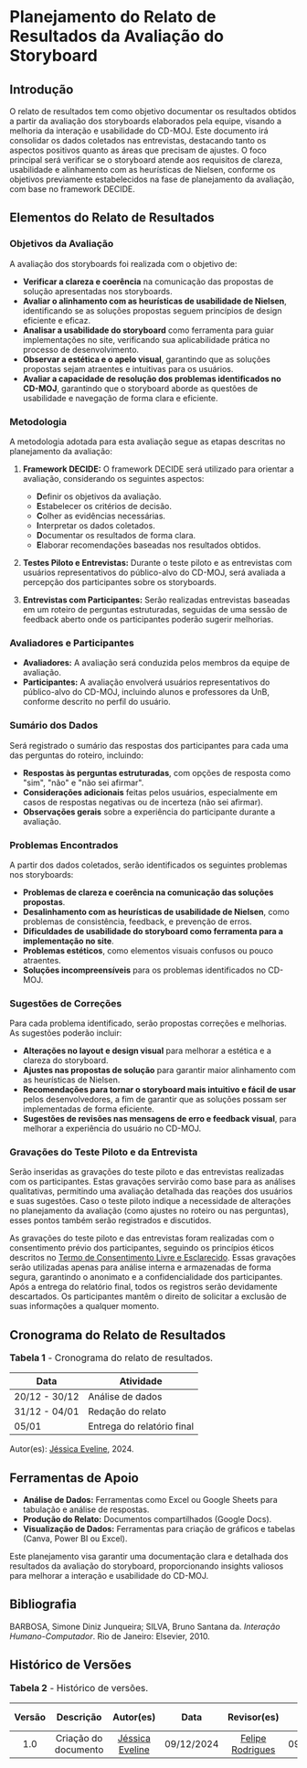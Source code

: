 # **Planejamento do Relato de Resultados da Avaliação do Storyboard**

## **Introdução**  
O relato de resultados tem como objetivo documentar os resultados obtidos a partir da avaliação dos storyboards elaborados pela equipe, visando a melhoria da interação e usabilidade do CD-MOJ. Este documento irá consolidar os dados coletados nas entrevistas, destacando tanto os aspectos positivos quanto as áreas que precisam de ajustes. O foco principal será verificar se o storyboard atende aos requisitos de clareza, usabilidade e alinhamento com as heurísticas de Nielsen, conforme os objetivos previamente estabelecidos na fase de planejamento da avaliação, com base no framework DECIDE.

## **Elementos do Relato de Resultados**

### **Objetivos da Avaliação**
A avaliação dos storyboards foi realizada com o objetivo de:
- **Verificar a clareza e coerência** na comunicação das propostas de solução apresentadas nos storyboards.
- **Avaliar o alinhamento com as heurísticas de usabilidade de Nielsen**, identificando se as soluções propostas seguem princípios de design eficiente e eficaz.
- **Analisar a usabilidade do storyboard** como ferramenta para guiar implementações no site, verificando sua aplicabilidade prática no processo de desenvolvimento.
- **Observar a estética e o apelo visual**, garantindo que as soluções propostas sejam atraentes e intuitivas para os usuários.
- **Avaliar a capacidade de resolução dos problemas identificados no CD-MOJ**, garantindo que o storyboard aborde as questões de usabilidade e navegação de forma clara e eficiente.

### **Metodologia**
A metodologia adotada para esta avaliação segue as etapas descritas no planejamento da avaliação:
1. **Framework DECIDE:** O framework DECIDE será utilizado para orientar a avaliação, considerando os seguintes aspectos:
   - **D**efinir os objetivos da avaliação.
   - **E**stabelecer os critérios de decisão.
   - **C**olher as evidências necessárias.
   - **I**nterpretar os dados coletados.
   - **D**ocumentar os resultados de forma clara.
   - **E**laborar recomendações baseadas nos resultados obtidos.

2. **Testes Piloto e Entrevistas:** Durante o teste piloto e as entrevistas com usuários representativos do público-alvo do CD-MOJ, será avaliada a percepção dos participantes sobre os storyboards.
   
3. **Entrevistas com Participantes:** Serão realizadas entrevistas baseadas em um roteiro de perguntas estruturadas, seguidas de uma sessão de feedback aberto onde os participantes poderão sugerir melhorias.

### **Avaliadores e Participantes**
- **Avaliadores:** A avaliação será conduzida pelos membros da equipe de avaliação.
- **Participantes:** A avaliação envolverá usuários representativos do público-alvo do CD-MOJ, incluindo alunos e professores da UnB, conforme descrito no perfil do usuário.

### **Sumário dos Dados**
Será registrado o sumário das respostas dos participantes para cada uma das perguntas do roteiro, incluindo:
- **Respostas às perguntas estruturadas**, com opções de resposta como "sim", "não" e "não sei afirmar".
- **Considerações adicionais** feitas pelos usuários, especialmente em casos de respostas negativas ou de incerteza (não sei afirmar).
- **Observações gerais** sobre a experiência do participante durante a avaliação.

### **Problemas Encontrados**
A partir dos dados coletados, serão identificados os seguintes problemas nos storyboards:
- **Problemas de clareza e coerência na comunicação das soluções propostas**.
- **Desalinhamento com as heurísticas de usabilidade de Nielsen**, como problemas de consistência, feedback, e prevenção de erros.
- **Dificuldades de usabilidade do storyboard como ferramenta para a implementação no site**.
- **Problemas estéticos**, como elementos visuais confusos ou pouco atraentes.
- **Soluções incompreensíveis** para os problemas identificados no CD-MOJ.

### **Sugestões de Correções**
Para cada problema identificado, serão propostas correções e melhorias. As sugestões poderão incluir:
- **Alterações no layout e design visual** para melhorar a estética e a clareza do storyboard.
- **Ajustes nas propostas de solução** para garantir maior alinhamento com as heurísticas de Nielsen.
- **Recomendações para tornar o storyboard mais intuitivo e fácil de usar** pelos desenvolvedores, a fim de garantir que as soluções possam ser implementadas de forma eficiente.
- **Sugestões de revisões nas mensagens de erro e feedback visual**, para melhorar a experiência do usuário no CD-MOJ.

### **Gravações do Teste Piloto e da Entrevista**
Serão inseridas as gravações do teste piloto e das entrevistas realizadas com os participantes. Estas gravações servirão como base para as análises qualitativas, permitindo uma avaliação detalhada das reações dos usuários e suas sugestões. Caso o teste piloto indique a necessidade de alterações no planejamento da avaliação (como ajustes no roteiro ou nas perguntas), esses pontos também serão registrados e discutidos. 

As gravações do teste piloto e das entrevistas foram realizadas com o consentimento prévio dos participantes, seguindo os princípios éticos descritos no [Termo de Consentimento Livre e Esclarecido](https://interacao-humano-computador.github.io/2024.2-Grupo05/entregas/entrega_2/aspectos_eticos/#termo-de-consentimento-livre-e-esclarecido). Essas gravações serão utilizadas apenas para análise interna e armazenadas de forma segura, garantindo o anonimato e a confidencialidade dos participantes. Após a entrega do relatório final, todos os registros serão devidamente descartados. Os participantes mantêm o direito de solicitar a exclusão de suas informações a qualquer momento.


## **Cronograma do Relato de Resultados**

<font size="3"><p style="text-align: left">**Tabela 1** - Cronograma do relato de resultados.</p></font>

| **Data**      | **Atividade**                         |
|----------------|---------------------------------------|
| 20/12 - 30/12| Análise de dados|
| 31/12 - 04/01| Redação do relato|
| 05/01| Entrega do relatório final|

Autor(es): [Jéssica Eveline](https://github.com/xzxjesse), 2024.

## **Ferramentas de Apoio**
- **Análise de Dados:** Ferramentas como Excel ou Google Sheets para tabulação e análise de respostas.
- **Produção do Relato:** Documentos compartilhados (Google Docs).
- **Visualização de Dados:** Ferramentas para criação de gráficos e tabelas (Canva, Power BI ou Excel).

Este planejamento visa garantir uma documentação clara e detalhada dos resultados da avaliação do storyboard, proporcionando insights valiosos para melhorar a interação e usabilidade do CD-MOJ.

## Bibliografia

BARBOSA, Simone Diniz Junqueira; SILVA, Bruno Santana da. *Interação Humano-Computador*. Rio de Janeiro: Elsevier, 2010.  

## Histórico de Versões

<font size="3"><p style="text-align: left">**Tabela 2** - Histórico de versões.</p></font>

|Versão|Descrição|Autor(es)|Data|Revisor(es)|Data de revisão|
|:---:|:---:|:---:|:---:|:---:|:---:|
|1.0|Criação do documento|[Jéssica Eveline](https://github.com/xzxjesse)|09/12/2024|  [Felipe Rodrigues](https://github.com/felipeJRdev)     | 09/12/2024    |